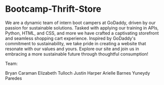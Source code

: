 # Bootcamp-Thrift-Store


We are a dynamic team of intern boot campers at GoDaddy, driven by our passion for sustainable solutions. Tasked with applying our training in APIs, Python, HTML, and CSS, and more we have crafted a captivating storefront and seamless shopping cart experience. 
Inspired by GoDaddy's commitment to sustainability, we take pride in creating a website that resonate with our values and yours. Explore our site and join us in 
embracing a more sustainable future through thoughtful consumption!

Team:

Bryan Caraman 
Elizabeth Tulloch
Justin Harper
Arielle Barnes
Yuneydy Paredes